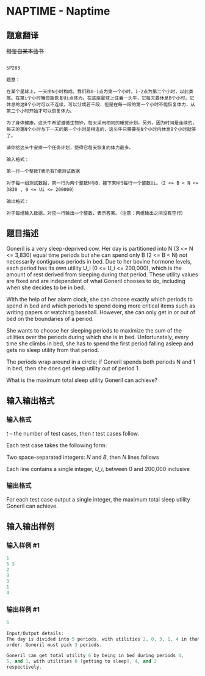 # NAPTIME - Naptime

## 题意翻译

~~借鉴自某本蓝书~~

```

SP283

题意：

在某个星球上，一天由N小时构成。我们称0-1点为第一个小时，1-2点为第二个小时，以此类推。在第i个小时睡觉能恢复Ui点体力。在这座星球上住着一头牛，它每天要休息B个小时，它休息的这B个小时可以不连续，可以分成若干段，但是在每一段的第一个小时不能恢复体力，从第二个小时开始才可以恢复体力。

为了身体健康，这头牛希望遵循生物钟，每天采用相同的睡觉计划。另外，因为时间是连续的，每天的第N个小时与下一天的第一个小时是相连的，这头牛只需要在N个小时内休息B个小时就够了。

请你给这头牛安排一个任务计划，使得它每天恢复的体力最多。

输入格式：

第一行一个整数T表示有T组测试数据

对于每一组测试数据，第一行为两个整数N与B，接下来N行每行一个整数Ui。（2 <= B < N <= 3830 , 0 <= Ui <= 200000）

输出格式：

对于每组输入数据，对应一行输出一个整数，表示答案。（注意：两组输出之间没有空行）

```

## 题目描述

Goneril is a very sleep-deprived cow. Her day is partitioned into N (3 <= N <= 3,830) equal time periods but she can spend only B (2 <= B < N) not necessarily contiguous periods in bed. Due to her bovine hormone levels, each period has its own utility U\_i (0 <= U\_i <= 200,000), which is the amount of rest derived from sleeping during that period. These utility values are fixed and are independent of what Goneril chooses to do, including when she decides to be in bed.

With the help of her alarm clock, she can choose exactly which periods to spend in bed and which periods to spend doing more critical items such as writing papers or watching baseball. However, she can only get in or out of bed on the boundaries of a period.

She wants to choose her sleeping periods to maximize the sum of the utilities over the periods during which she is in bed. Unfortunately, every time she climbs in bed, she has to spend the first period falling asleep and gets no sleep utility from that period.

The periods wrap around in a circle; if Goneril spends both periods N and 1 in bed, then she does get sleep utility out of period 1.

What is the maximum total sleep utility Goneril can achieve?

## 输入输出格式

### 输入格式

_t_ – the number of test cases, then _t_ test cases follow.

Each test case takes the following form:

Two space-separated integers: _N_ and _B_, then _N_ lines follows

Each line contains a single integer, _U\_i_, between 0 and 200,000 inclusive

### 输出格式

For each test case output a single integer, the maximum total sleep utility Goneril can achieve.

## 输入输出样例

### 输入样例 #1

```cpp
1
5 3
2
0
3
1
4
```


### 输出样例 #1

```cpp
6

Input/Output details:
The day is divided into 5 periods, with utilities 2, 0, 3, 1, 4 in that 
order. Goneril must pick 3 periods.

Goneril can get total utility 6 by being in bed during periods 4,
5, and 1, with utilities 0 [getting to sleep], 4, and 2
respectively.
```



